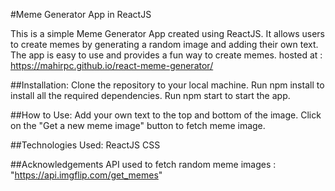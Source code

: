 #Meme Generator App in ReactJS

This is a simple Meme Generator App created using ReactJS. It allows users to create memes by generating a random image and adding their own text. The app is easy to use and provides a fun way to create memes.
hosted at : https://mahirpc.github.io/react-meme-generator/

##Installation:
Clone the repository to your local machine.
Run npm install to install all the required dependencies.
Run npm start to start the app.

##How to Use:
Add your own text to the top and bottom of the image.
Click on the "Get a new meme image" button to fetch meme image.

##Technologies Used:
ReactJS
CSS

##Acknowledgements
API used to fetch random meme images : "https://api.imgflip.com/get_memes"
